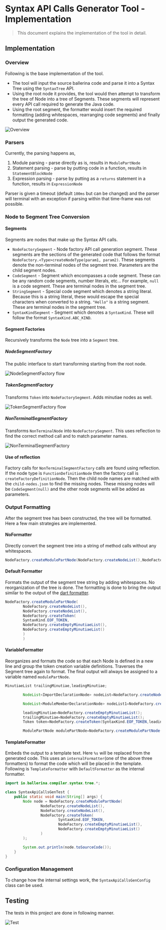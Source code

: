 # Syntax API Calls Generator Tool - Implementation

> This document explains the implementation of the tool in detail.

## Implementation

### Overview

Following is the base implementation of the tool.

- The tool will input the source ballerina code and parse it into a Syntax Tree using the `SyntaxTree` API.
- Using the root node it provides, the tool would then attempt to transform the tree of Node into a tree of Segments.
  These segments will represent every API call required to generate the Java code.
- Using the root segment, the formatter would insert the required formatting (adding whitespaces, rearranging code
  segments) and finally output the generated code.

![Overview](arch1.png)

### Parsers

Currently, the parsing happens as,

1. Module parsing - parse directly as is, results in `ModulePartNode`
2. Statement parsing - parse by putting code in a function, results in `StatementBlockNode`
3. Expression parsing - parse by putting as a `returns` statement in a function, results in `ExpressionNode`

Parser is given a timeout (default `100ms` but can be changed) and the parser will terminal with an exception if parsing
within that time-frame was not possible.

### Node to Segment Tree Conversion

#### Segments

Segments are nodes that make up the Syntax API calls.

- `NodeFactorySegment` - Node factory API call generation segment. These segments are the sections of the generated code
  that follows the format `NodeFactory.<Type>createNodeType(param1, param2)`. These segments denote the non-terminal
  nodes of the segment tree. Parameters are the child segment nodes.
- `CodeSegment` - Segment which encompasses a code segment. These can be any random code segments, number literals,
  etc... For example, `null` is a code segment. These are terminal nodes in the segment tree.
- `StringSegment` - Special code segment which denotes a string literal. Because this is a string literal, these would
  escape the special characters when converted to a string. `"Hello"` is a string segment. These are terminal nodes in
  the segment tree.
- `SyntaxKindSegment` - Segment which denotes a `SyntaxKind`. These will follow the format `SyntaxKind.ABC_KIND`.

#### Segment Factories

Recursively transforms the `Node` tree into a `Segment` tree.

##### NodeSegmentFactory

The public interface to start transforming starting from the root node.

![NodeSegmentFactory flow](arch2.1.png)

##### TokenSegmentFactory

Transforms `Token` into `NodeFactorySegment`. Adds minutiae nodes as well.

![TokenSegmentFactory flow](arch2.2.png)

##### NonTerminalSegmentFactory

Transforms `NonTerminalNode` into `NodeFactorySegment`. This uses reflection to find the correct method call and to
match parameter names.

![NonTerminalSegmentFactory](arch2.3.png)

#### Use of reflection

Factory calls for `NonTerminalSegmentFactory` calls are found using reflection. If the node type
is `FunctionDefinitionNode` then the factory call is `createFactoryDefinitionNode`. Then the child node names are
matched with the `child-nodes.json` to find the missing nodes. These missing nodes will be `CodeSegment(null)` and the
other node segments will be added as parameters.

### Output Formatting

After the segment tree has been constructed, the tree will be formatted. Here a few main strategies are implemented.

#### NoFormatter

Directly convert the segment tree into a string of method calls without any whitespaces.

```java
NodeFactory.createModulePartNode(NodeFactory.createNodeList(),NodeFactory.createNodeList(),NodeFactory.createToken(SyntaxKind.EOF_TOKEN,NodeFactory.createEmptyMinutiaeList(),NodeFactory.createEmptyMinutiaeList()))
```

#### Default Formatter

Formats the output of the segment tree string by adding whitespaces. No reorganization of the tree is done. The
formatting is done to bring the output similar to the output of the [dart formatter](https://dart.dev/tools/dartfmt).

```java
NodeFactory.createModulePartNode(
        NodeFactory.createNodeList(),
        NodeFactory.createNodeList(),
        NodeFactory.createToken(
        SyntaxKind.EOF_TOKEN,
        NodeFactory.createEmptyMinutiaeList(),
        NodeFactory.createEmptyMinutiaeList()
        )
        )
```

#### VariableFormatter

Reorganizes and formats the code so that each Node is defined in a new line and group the token creation variable
definitions. Traverses the Segment tree again to format. The final output will always be assigned to a variable
named `modulePartNode`.

```java
MinutiaeList trailingMinutiae,leadingMinutiae;

        NodeList<ImportDeclarationNode> nodeList=NodeFactory.createNodeList();

        NodeList<ModuleMemberDeclarationNode> nodeList1=NodeFactory.createNodeList();

        leadingMinutiae=NodeFactory.createEmptyMinutiaeList();
        trailingMinutiae=NodeFactory.createEmptyMinutiaeList();
        Token token=NodeFactory.createToken(SyntaxKind.EOF_TOKEN,leadingMinutiae,trailingMinutiae);

        ModulePartNode modulePartNode=NodeFactory.createModulePartNode(nodeList,nodeList1,token);
```

#### TemplateFormatter

Embeds the output to a template text. Here `%s` will be replaced from the generated code. This uses
an `internalFormatter`(one of the above three formatters) to format the code which will be placed in the template.
Following is `TemplateFormatter` with `DefaultFormatter` as the internal formatter.

```java
import io.ballerina.compiler.syntax.tree.*;

class SyntaxApiCallsGenTest {
    public static void main(String[] args) {
        Node node = NodeFactory.createModulePartNode(
                NodeFactory.createNodeList(),
                NodeFactory.createNodeList(),
                NodeFactory.createToken(
                        SyntaxKind.EOF_TOKEN,
                        NodeFactory.createEmptyMinutiaeList(),
                        NodeFactory.createEmptyMinutiaeList()
                )
        );

        System.out.println(node.toSourceCode());
    }
}
```

### Configuration Management

To change how the internal settings work, the `SyntaxApiCallsGenConfig` class can be used.

## Testing

The tests in this project are done in following manner.

![Test](test.png)
